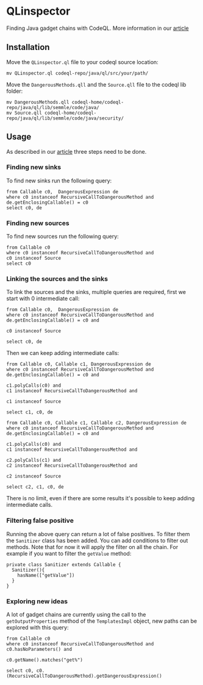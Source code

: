# QLinspector

Finding Java gadget chains with CodeQL.
More information in our [article](https://www.synacktiv.com/publications/finding-gadgets-like-its-2022.html)

## Installation

Move the `QLinspector.ql` file to your codeql source location:
```
mv QLinspector.ql codeql-repo/java/ql/src/your/path/
```

Move the `DangerousMethods.qll` and the `Source.qll` file to the codeql lib folder:
```
mv DangerousMethods.qll codeql-home/codeql-repo/java/ql/lib/semmle/code/java/
mv Source.qll codeql-home/codeql-repo/java/ql/lib/semmle/code/java/security/
```

## Usage

As described in our [article](https://www.synacktiv.com/publications/finding-gadgets-like-its-2022.html) three steps need to be done.

### Finding new sinks

To find new sinks run the following query:

```
from Callable c0,  DangerousExpression de
where c0 instanceof RecursiveCallToDangerousMethod and
de.getEnclosingCallable() = c0
select c0, de
```

### Finding new sources

To find new sources run the following query:

```
from Callable c0
where c0 instanceof RecursiveCallToDangerousMethod and
c0 instanceof Source
select c0
```

### Linking the sources and the sinks

To link the sources and the sinks, multiple queries are required, first we start with 0 intermediate call:

```
from Callable c0,  DangerousExpression de
where c0 instanceof RecursiveCallToDangerousMethod and
de.getEnclosingCallable() = c0 and

c0 instanceof Source 

select c0, de
```

Then we can keep adding intermediate calls:

```
from Callable c0, Callable c1, DangerousExpression de
where c0 instanceof RecursiveCallToDangerousMethod and
de.getEnclosingCallable() = c0 and

c1.polyCalls(c0) and
c1 instanceof RecursiveCallToDangerousMethod and

c1 instanceof Source 

select c1, c0, de
```

```
from Callable c0, Callable c1, Callable c2, DangerousExpression de
where c0 instanceof RecursiveCallToDangerousMethod and
de.getEnclosingCallable() = c0 and

c1.polyCalls(c0) and
c1 instanceof RecursiveCallToDangerousMethod and

c2.polyCalls(c1) and
c2 instanceof RecursiveCallToDangerousMethod and

c2 instanceof Source 

select c2, c1, c0, de
```

There is no limit, even if there are some results it's possible to keep adding intermediate calls.

### Filtering false positive

Running the above query can return a lot of false positives. To filter them the `Sanitizer` class has been added. You can add conditions to filter out methods. Note that for now it will apply the filter on all the chain. For example if you want to filter the `getValue` method:

```
private class Sanitizer extends Callable {
  Sanitizer(){
    hasName(["getValue"]) 
  }
}
```

### Exploring new ideas

A lot of gadget chains are currently using the call to the `getOutputProperties` method of the `TemplatesImpl` object, new paths can be explored with this query:

```
from Callable c0
where c0 instanceof RecursiveCallToDangerousMethod and
c0.hasNoParameters() and 

c0.getName().matches("get%")

select c0, c0.(RecursiveCallToDangerousMethod).getDangerousExpression()
```

